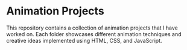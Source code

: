 # Animation Projects

This repository contains a collection of animation projects that I have worked on. 
Each folder showcases different animation techniques and creative ideas implemented using HTML, CSS, and JavaScript.
